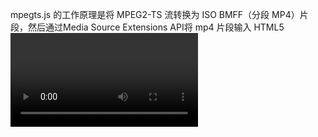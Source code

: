 mpegts.js 的工作原理是将 MPEG2-TS 流转换为 ISO BMFF（分段 MP4）片段，然后通过Media Source Extensions API将 mp4 片段输入 HTML5<video>元素。